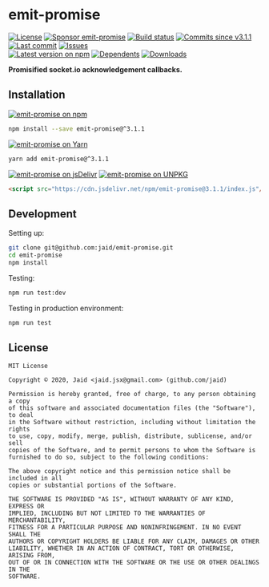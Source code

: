 # emit-promise


<a href="https://raw.githubusercontent.com/jaid/emit-promise/master/license.txt"><img src="https://img.shields.io/github/license/jaid/emit-promise?style=flat-square" alt="License"/></a> <a href="https://github.com/sponsors/jaid"><img src="https://img.shields.io/badge/<3-Sponsor-FF45F1?style=flat-square" alt="Sponsor emit-promise"/></a>
<a href="https://actions-badge.atrox.dev/jaid/emit-promise/goto"><img src="https://img.shields.io/endpoint.svg?style=flat-square&url=https%3A%2F%2Factions-badge.atrox.dev%2Fjaid%2Femit-promise%2Fbadge" alt="Build status"/></a> <a href="https://github.com/jaid/emit-promise/commits"><img src="https://img.shields.io/github/commits-since/jaid/emit-promise/v3.1.1?style=flat-square&logo=github" alt="Commits since v3.1.1"/></a> <a href="https://github.com/jaid/emit-promise/commits"><img src="https://img.shields.io/github/last-commit/jaid/emit-promise?style=flat-square&logo=github" alt="Last commit"/></a> <a href="https://github.com/jaid/emit-promise/issues"><img src="https://img.shields.io/github/issues/jaid/emit-promise?style=flat-square&logo=github" alt="Issues"/></a>  
<a href="https://npmjs.com/package/emit-promise"><img src="https://img.shields.io/npm/v/emit-promise?style=flat-square&logo=npm&label=latest%20version" alt="Latest version on npm"/></a> <a href="https://github.com/jaid/emit-promise/network/dependents"><img src="https://img.shields.io/librariesio/dependents/npm/emit-promise?style=flat-square&logo=npm" alt="Dependents"/></a> <a href="https://npmjs.com/package/emit-promise"><img src="https://img.shields.io/npm/dm/emit-promise?style=flat-square&logo=npm" alt="Downloads"/></a>

**Promisified socket.io acknowledgement callbacks.**















## Installation
<a href="https://npmjs.com/package/emit-promise"><img src="https://img.shields.io/badge/npm-emit--promise-C23039?style=flat-square&logo=npm" alt="emit-promise on npm"/></a>
```bash
npm install --save emit-promise@^3.1.1
```
<a href="https://yarnpkg.com/package/emit-promise"><img src="https://img.shields.io/badge/Yarn-emit--promise-2F8CB7?style=flat-square&logo=yarn&logoColor=white" alt="emit-promise on Yarn"/></a>
```bash
yarn add emit-promise@^3.1.1
```
<a href="https://jsdelivr.com/package/npm/emit-promise/"><img src="https://img.shields.io/badge/jsDelivr-emit--promise-orange?style=flat-square&logo=html5&logoColor=white" alt="emit-promise on jsDelivr"/></a> <a href="https://unpkg.com/browse/emit-promise/"><img src="https://img.shields.io/badge/UNPKG-emit--promise-orange?style=flat-square&logo=html5&logoColor=white" alt="emit-promise on UNPKG"/></a>
```html
<script src="https://cdn.jsdelivr.net/npm/emit-promise@3.1.1/index.js"/>
```







## Development



Setting up:
```bash
git clone git@github.com:jaid/emit-promise.git
cd emit-promise
npm install
```
Testing:
```bash
npm run test:dev
```
Testing in production environment:
```bash
npm run test
```


## License
```text
MIT License

Copyright © 2020, Jaid <jaid.jsx@gmail.com> (github.com/jaid)

Permission is hereby granted, free of charge, to any person obtaining a copy
of this software and associated documentation files (the "Software"), to deal
in the Software without restriction, including without limitation the rights
to use, copy, modify, merge, publish, distribute, sublicense, and/or sell
copies of the Software, and to permit persons to whom the Software is
furnished to do so, subject to the following conditions:

The above copyright notice and this permission notice shall be included in all
copies or substantial portions of the Software.

THE SOFTWARE IS PROVIDED "AS IS", WITHOUT WARRANTY OF ANY KIND, EXPRESS OR
IMPLIED, INCLUDING BUT NOT LIMITED TO THE WARRANTIES OF MERCHANTABILITY,
FITNESS FOR A PARTICULAR PURPOSE AND NONINFRINGEMENT. IN NO EVENT SHALL THE
AUTHORS OR COPYRIGHT HOLDERS BE LIABLE FOR ANY CLAIM, DAMAGES OR OTHER
LIABILITY, WHETHER IN AN ACTION OF CONTRACT, TORT OR OTHERWISE, ARISING FROM,
OUT OF OR IN CONNECTION WITH THE SOFTWARE OR THE USE OR OTHER DEALINGS IN THE
SOFTWARE.
```
